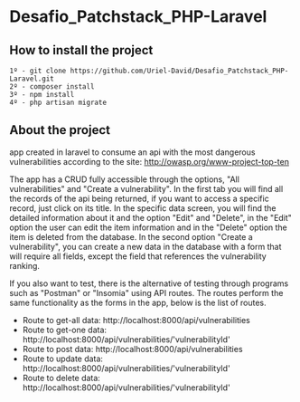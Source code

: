 # Desafio_Patchstack_PHP-Laravel

## How to install the project

    1º - git clone https://github.com/Uriel-David/Desafio_Patchstack_PHP-Laravel.git
    2º - composer install
    3º - npm install
    4º - php artisan migrate

## About the project

app created in laravel to consume an api with the most dangerous vulnerabilities according to the site: http://owasp.org/www-project-top-ten

The app has a CRUD fully accessible through the options, "All vulnerabilities" and "Create a vulnerability".
In the first tab you will find all the records of the api being returned, if you want to access a specific record,
just click on its title. In the specific data screen, you will find the detailed information about it and the option
"Edit" and "Delete", in the "Edit" option the user can edit the item information and in the "Delete" option the item is deleted from the database.
In the second option "Create a vulnerability", you can create a new data in the database
with a form that will require all fields, except the field that references the vulnerability ranking.

If you also want to test, there is the alternative of testing through programs such as "Postman" or "Insomia" using API routes.
The routes perform the same functionality as the forms in the app, below is the list of routes.

- Route to get-all data: http://localhost:8000/api/vulnerabilities
- Route to get-one data: http://localhost:8000/api/vulnerabilities/'vulnerabilityId'
- Route to post data: http://localhost:8000/api/vulnerabilities
- Route to update data: http://localhost:8000/api/vulnerabilities/'vulnerabilityId'
- Route to delete data: http://localhost:8000/api/vulnerabilities/'vulnerabilityId'
